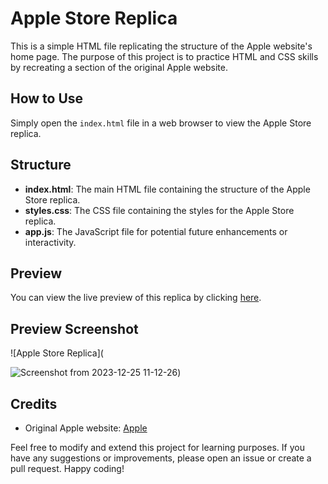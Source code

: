 # Apple Store Replica

This is a simple HTML file replicating the structure of the Apple website's home page. The purpose of this project is to practice HTML and CSS skills by recreating a section of the original Apple website.

## How to Use

Simply open the `index.html` file in a web browser to view the Apple Store replica.

## Structure

- **index.html**: The main HTML file containing the structure of the Apple Store replica.
- **styles.css**: The CSS file containing the styles for the Apple Store replica.
- **app.js**: The JavaScript file for potential future enhancements or interactivity.

## Preview

You can view the live preview of this replica by clicking [here](https://www.apple.com/th-en/shop/browse/home_th_en).

## Preview Screenshot

![Apple Store Replica](

![Screenshot from 2023-12-25 11-12-26](https://github.com/yashwant9999/FrontendEngineerAssignment/assets/138280924/b4a33611-11aa-4cab-8cae-6b3fa32d8045))
## Credits

- Original Apple website: [Apple](https://www.apple.com/th-en/shop/browse/home_th_en)


Feel free to modify and extend this project for learning purposes. If you have any suggestions or improvements, please open an issue or create a pull request. Happy coding!
